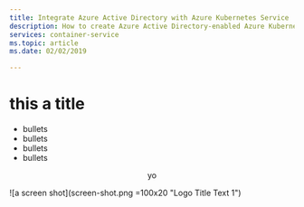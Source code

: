 ```yaml
---
title: Integrate Azure Active Directory with Azure Kubernetes Service
description: How to create Azure Active Directory-enabled Azure Kubernetes Service (AKS) clusters
services: container-service
ms.topic: article
ms.date: 02/02/2019

---
```



# this a title

- bullets
- bullets
- bullets
- bullets

<div align="center">yo</div>

![a screen shot](screen-shot.png =100x20 "Logo Title Text 1")


